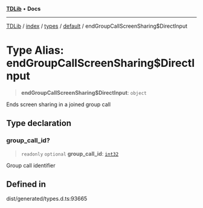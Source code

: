 [**TDLib**](../../../../../../README.md) • **Docs**

***

[TDLib](../../../../../../modules.md) / [index](../../../../../README.md) / [types](../../../README.md) / [default](../README.md) / endGroupCallScreenSharing$DirectInput

# Type Alias: endGroupCallScreenSharing$DirectInput

> **endGroupCallScreenSharing$DirectInput**: `object`

Ends screen sharing in a joined group call

## Type declaration

### group\_call\_id?

> `readonly` `optional` **group\_call\_id**: [`int32`](int32.md)

Group call identifier

## Defined in

dist/generated/types.d.ts:93665
